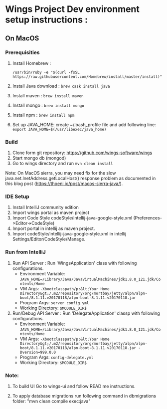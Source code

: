 # Wings Project Dev environment setup instructions :

## On MacOS

### Prerequisities

1. Install Homebrew :


    `/usr/bin/ruby -e "$(curl -fsSL https://raw.githubusercontent.com/Homebrew/install/master/install)"`
2. Install Java download : 
    `brew cask install java`
3. Install maven : 
    `brew install maven`
4. Install mongo : 
    `brew install mongo`
5. Install npm : 
    `brew install npm`
6. Set up JAVA_HOME: create ~/.bash_profile file and add following line:
   `export JAVA_HOME=$(/usr/libexec/java_home)`

### Build

1) Clone form git repository: https://github.com/wings-software/wings
2) Start mongo db (mongod)
3) Go to wings directory and run 
    `mvn clean install`

Note: On MacOS sierra, you may need fix for the slow java.net.InetAddress.getLocalHost() response problem as documented in this blog post (https://thoeni.io/post/macos-sierra-java/).

### IDE Setup

1) Install IntelliJ community edition
2) Import wings portal as maven project
3) Import Code Style codeStyle/intellij-java-google-style.xml (Preferences->Editor->CodeStyle)
4) Import portal in intellij as maven project.
5) Import codeStyle/intellij-java-google-style.xml in intellij Settings/Editor/CodeStyle/Manage.

### Run from IntelliJ
1) Run  API Server : Run 'WingsApplication' class  with following configurations.
    * Environment Variable: 
        `JAVA_HOME=/Library/Java/JavaVirtualMachines/jdk1.8.0_121.jdk/Contents/Home`
    * VM Args: 
        `-Xbootclasspath/p:&lt;Your Home Directory&gt;/.m2/repository/org/mortbay/jetty/alpn/alpn-boot/8.1.11.v20170118/alpn-boot-8.1.11.v20170118.jar`
    * Program Args: 
        `server config.yml`
    * Working Directory: 
        `$MODULE_DIR$`
2) Run/Debug API Server : Run 'DelegateApplication' classp  with following configurations.
    * Environment Variable: 
        `JAVA_HOME=/Library/Java/JavaVirtualMachines/jdk1.8.0_121.jdk/Contents/Home`
    * VM Args: 
        `-Xbootclasspath/p:&lt;Your Home Directory&gt;/.m2/repository/org/mortbay/jetty/alpn/alpn-boot/8.1.11.v20170118/alpn-boot-8.1.11.v20170118.jar -Dversion=999.0.0`
    * Program Args: 
        `config-delegate.yml`
    * Working Directory: 
        `$MODULE_DIR$`

### Note:
1) To build UI Go to wings-ui and follow READ me instructions.

2) To apply database migrations run following command in dbmigrations folder:
    "mvn clean compile exec:java"
